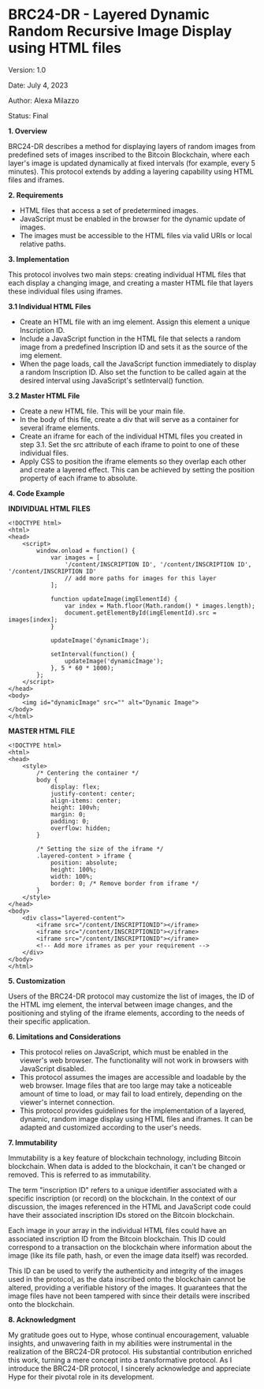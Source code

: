 # BRC24-DR - Layered Dynamic Random Recursive Image Display using HTML files

Version: 1.0

Date: July 4, 2023

Author: Alexa Milazzo

Status: Final

**1. Overview**

BRC24-DR describes a method for displaying layers of random images from predefined sets of images inscribed to the Bitcoin Blockchain, where each layer's image is updated dynamically at fixed intervals (for example, every 5 minutes). This protocol extends by adding a layering capability using HTML files and iframes.

**2. Requirements**

- HTML files that access a set of predetermined images.
- JavaScript must be enabled in the browser for the dynamic update of images.
- The images must be accessible to the HTML files via valid URIs or local relative paths.

**3. Implementation**

This protocol involves two main steps: creating individual HTML files that each display a changing image, and creating a master HTML file that layers these individual files using iframes.

**3.1 Individual HTML Files**

- Create an HTML file with an img element. Assign this element a unique Inscription ID.
- Include a JavaScript function in the HTML file that selects a random image from a predefined Inscription ID and sets it as the source of the img element.
- When the page loads, call the JavaScript function immediately to display a random Inscription ID. Also set the function to be called again at the desired interval using JavaScript's setInterval() function.
 
**3.2 Master HTML File**

- Create a new HTML file. This will be your main file.
- In the body of this file, create a div that will serve as a container for several iframe elements.
- Create an iframe for each of the individual HTML files you created in step 3.1. Set the src attribute of each iframe to point to one of these individual files.
- Apply CSS to position the iframe elements so they overlap each other and create a layered effect. This can be achieved by setting the position property of each iframe to absolute.
  
**4. Code Example**

**INDIVIDUAL HTML FILES**
```
<!DOCTYPE html>
<html>
<head>
    <script>
        window.onload = function() {
            var images = [
                '/content/INSCRIPTION ID', '/content/INSCRIPTION ID', '/content/INSCRIPTION ID'
                // add more paths for images for this layer
            ];

            function updateImage(imgElementId) {
                var index = Math.floor(Math.random() * images.length);
                document.getElementById(imgElementId).src = images[index];
            }

            updateImage('dynamicImage');

            setInterval(function() {
                updateImage('dynamicImage');
            }, 5 * 60 * 1000);
        };
    </script>
</head>
<body>
    <img id="dynamicImage" src="" alt="Dynamic Image">
</body>
</html>
```

**MASTER HTML FILE**
```
<!DOCTYPE html>
<html>
<head>
    <style>
        /* Centering the container */
        body {
            display: flex;
            justify-content: center;
            align-items: center;
            height: 100vh;
            margin: 0;
            padding: 0;
            overflow: hidden;
        }

        /* Setting the size of the iframe */
        .layered-content > iframe {
            position: absolute;
            height: 100%;
            width: 100%;
            border: 0; /* Remove border from iframe */
        }
    </style>
</head>
<body>
    <div class="layered-content">
        <iframe src="/content/INSCRIPTIONID"></iframe>
        <iframe src="/content/INSCRIPTIONID"></iframe>
        <iframe src="/content/INSCRIPTIONID"></iframe>
        <!-- Add more iframes as per your requirement -->
    </div>
</body>
</html>
```
**5. Customization**

Users of the BRC24-DR protocol may customize the list of images, the ID of the HTML img element, the interval between image changes, and the positioning and styling of the iframe elements, according to the needs of their specific application.

**6. Limitations and Considerations**

- This protocol relies on JavaScript, which must be enabled in the viewer's web browser. The functionality will not work in browsers with JavaScript disabled.
- This protocol assumes the images are accessible and loadable by the web browser. Image files that are too large may take a noticeable amount of time to load, or may fail to load entirely, depending on the viewer's internet connection.
- This protocol provides guidelines for the implementation of a layered, dynamic, random image display using HTML files and iframes. It can be adapted and customized according to the user's needs.

**7. Immutability**

Immutability is a key feature of blockchain technology, including Bitcoin blockchain. When data is added to the blockchain, it can't be changed or removed. This is referred to as immutability.

The term "inscription ID" refers to a unique identifier associated with a specific inscription (or record) on the blockchain. In the context of our discussion, the images referenced in the HTML and JavaScript code could have their associated inscription IDs stored on the Bitcoin blockchain.

Each image in your array in the individual HTML files could have an associated inscription ID from the Bitcoin blockchain. This ID could correspond to a transaction on the blockchain where information about the image (like its file path, hash, or even the image data itself) was recorded.

This ID can be used to verify the authenticity and integrity of the images used in the protocol, as the data inscribed onto the blockchain cannot be altered, providing a verifiable history of the images. It guarantees that the image files have not been tampered with since their details were inscribed onto the blockchain.

**8. Acknowledgment**

My gratitude goes out to Hype, whose continual encouragement, valuable insights, and unwavering faith in my abilities were instrumental in the realization of the BRC24-DR protocol. His substantial contribution enriched this work, turning a mere concept into a transformative protocol. As I introduce the BRC24-DR protocol, I sincerely acknowledge and appreciate Hype for their pivotal role in its development.
